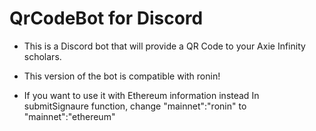 # QrCodeBot for Discord
- This is a Discord bot that will provide a QR Code to your Axie Infinity scholars.
- This version of the bot is compatible with ronin!

- If you want to use it with Ethereum information instead
In submitSignaure function, change "mainnet":"ronin" to "mainnet":"ethereum"
